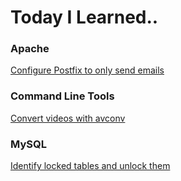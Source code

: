 # Today I Learned..

### Apache
[Configure Postfix to only send emails](Apache/postfix-loopback-only.md)

### Command Line Tools
[Convert videos with avconv](command-line/convert-videos.md)

### MySQL
[Identify locked tables and unlock them](MySQL/locked_tables.md)
